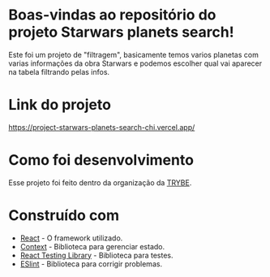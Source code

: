 # Boas-vindas ao repositório do projeto Starwars planets search!

Este foi um projeto de "filtragem", basicamente temos varios planetas com varias informações da obra Starwars e podemos escolher qual vai aparecer na tabela filtrando pelas infos.


# Link do projeto

https://project-starwars-planets-search-chi.vercel.app/

# Como foi desenvolvimento

Esse projeto foi feito dentro da organização da <a href="https://www.betrybe.com/" target="blanck" >TRYBE</a>. 

# Construído com 

* <a href="https://pt-br.reactjs.org/" target="_blank" >React</a> - O framework utilizado.
* <a href="https://pt-br.reactjs.org/docs/context.html" target="_blank" >Context</a> - Biblioteca para gerenciar estado.
* <a href="https://testing-library.com/docs/react-testing-library/intro/" target="_blank" >React Testing Library</a> - Biblioteca para testes.
* <a href="https://eslint.org/" target="_blank" >ESlint</a> - Biblioteca para corrigir problemas.
